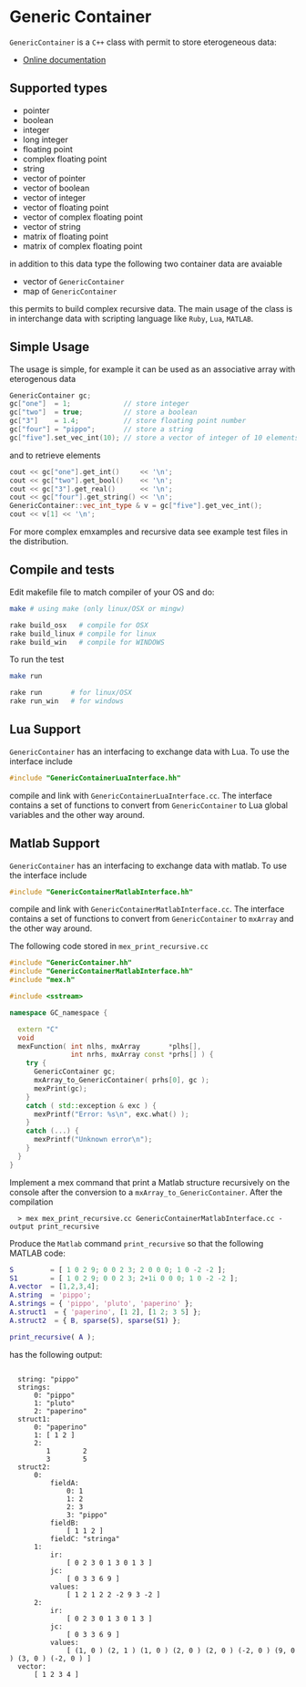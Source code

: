 # Generic Container

`GenericContainer` is a `C++` class with permit to store eterogeneous
data:


- [Online documentation](http://ebertolazzi.github.io/GenericContainer)

## Supported types

- pointer
- boolean
- integer
- long integer
- floating point
- complex floating point
- string
- vector of pointer
- vector of boolean
- vector of integer
- vector of floating point
- vector of complex floating point
- vector of string
- matrix of floating point
- matrix of complex floating point

in addition to this data type the following two container data are avaiable

-  vector of `GenericContainer`
-  map of `GenericContainer`

this permits to build complex recursive data. The main usage of the
class is in interchange data with scripting language like `Ruby`,
`Lua`, `MATLAB`.

## Simple Usage

The usage is simple, for example it can be used as an associative array
with eterogenous data

```cpp
GenericContainer gc;
gc["one"]  = 1;             // store integer
gc["two"]  = true;          // store a boolean
gc["3"]    = 1.4;           // store floating point number
gc["four"] = "pippo";       // store a string
gc["five"].set_vec_int(10); // store a vector of integer of 10 elements
```

and to retrieve elements

``` cpp
cout << gc["one"].get_int()     << '\n';
cout << gc["two"].get_bool()    << '\n';
cout << gc["3"].get_real()      << '\n';
cout << gc["four"].get_string() << '\n';
GenericContainer::vec_int_type & v = gc["five"].get_vec_int();
cout << v[1] << '\n';
```

For more complex emxamples and recursive data see example test files in
the distribution.

## Compile and tests

Edit makefile file to match compiler of your OS and do:

```sh
make # using make (only linux/OSX or mingw)

rake build_osx   # compile for OSX
rake build_linux # compile for linux
rake build_win   # compile for WINDOWS
```

To run the test

```sh
make run

rake run       # for linux/OSX
rake run_win   # for windows
```

## Lua Support

`GenericContainer` has an interfacing to exchange data with Lua.
To use the interface include

```cpp
#include "GenericContainerLuaInterface.hh"
```

compile and link with `GenericContainerLuaInterface.cc`.
The interface contains a set of functions to convert from `GenericContainer`
to Lua global variables and the other way around.

## Matlab Support

`GenericContainer` has an interfacing to exchange data with matlab.
To use the interface include

```cpp
#include "GenericContainerMatlabInterface.hh"
```

compile and link with `GenericContainerMatlabInterface.cc`.
The interface contains a set of functions to convert from `GenericContainer`
to `mxArray` and the other way around.

The following code stored in `mex_print_recursive.cc`

```cpp
#include "GenericContainer.hh"
#include "GenericContainerMatlabInterface.hh"
#include "mex.h"

#include <sstream>

namespace GC_namespace {

  extern "C"
  void
  mexFunction( int nlhs, mxArray       *plhs[],
               int nrhs, mxArray const *prhs[] ) {
    try {
      GenericContainer gc;
      mxArray_to_GenericContainer( prhs[0], gc );
      mexPrint(gc);
    }
    catch ( std::exception & exc ) {
      mexPrintf("Error: %s\n", exc.what() );
    }
    catch (...) {
      mexPrintf("Unknown error\n");
    }
  }
}
```

Implement a mex command that print a Matlab structure
recursively on the console after the conversion to a
`mxArray_to_GenericContainer`.
After the compilation

```text
  > mex mex_print_recursive.cc GenericContainerMatlabInterface.cc -output print_recursive
```

Produce the `Matlab` command `print_recursive`
so that the following MATLAB code:

```matlab
S         = [ 1 0 2 9; 0 0 2 3; 2 0 0 0; 1 0 -2 -2 ];
S1        = [ 1 0 2 9; 0 0 2 3; 2+1i 0 0 0; 1 0 -2 -2 ];
A.vector  = [1,2,3,4];
A.string  = 'pippo';
A.strings = { 'pippo', 'pluto', 'paperino' };
A.struct1  = { 'paperino', [1 2], [1 2; 3 5] };
A.struct2  = { B, sparse(S), sparse(S1) };

print_recursive( A );
```

has the following output:

```text

  string: "pippo"
  strings:
      0: "pippo"
      1: "pluto"
      2: "paperino"
  struct1:
      0: "paperino"
      1: [ 1 2 ]
      2:
         1        2
         3        5
  struct2:
      0:
          fieldA:
              0: 1
              1: 2
              2: 3
              3: "pippo"
          fieldB:
              [ 1 1 2 ]
          fieldC: "stringa"
      1:
          ir:
              [ 0 2 3 0 1 3 0 1 3 ]
          jc:
              [ 0 3 3 6 9 ]
          values:
              [ 1 2 1 2 2 -2 9 3 -2 ]
      2:
          ir:
              [ 0 2 3 0 1 3 0 1 3 ]
          jc:
              [ 0 3 3 6 9 ]
          values:
              [ (1, 0 ) (2, 1 ) (1, 0 ) (2, 0 ) (2, 0 ) (-2, 0 ) (9, 0 ) (3, 0 ) (-2, 0 ) ]
  vector:
      [ 1 2 3 4 ]
```
